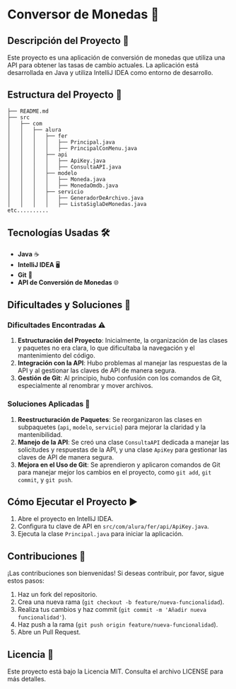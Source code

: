 # Conversor de Monedas 💱

## Descripción del Proyecto 📄
Este proyecto es una aplicación de conversión de monedas que utiliza una API para obtener las tasas de cambio actuales. La aplicación está desarrollada en Java y utiliza IntelliJ IDEA como entorno de desarrollo.

## Estructura del Proyecto 📂
```plaintext
├── README.md
├── src
│   ├── com
│   │   ├── alura
│   │   │   ├── fer
│   │   │   │   ├── Principal.java
│   │   │   │   ├── PrincipalConMenu.java
│   │   │   ├── api
│   │   │   │   ├── ApiKey.java
│   │   │   │   ├── ConsultaAPI.java
│   │   │   ├── modelo
│   │   │   │   ├── Moneda.java
│   │   │   │   ├── MonedaOmdb.java
│   │   │   ├── servicio
│   │   │   │   ├── GeneradorDeArchivo.java
│   │   │   │   ├── ListaSiglaDeMonedas.java
etc..........

```
## Tecnologías Usadas 🛠️
- **Java** ☕
- **IntelliJ IDEA** 🖥️
- **Git** 🌳
- **API de Conversión de Monedas** 🌐

## Dificultades y Soluciones 🚧
### Dificultades Encontradas ⚠️
1. **Estructuración del Proyecto**: Inicialmente, la organización de las clases y paquetes no era clara, lo que dificultaba la navegación y el mantenimiento del código.
2. **Integración con la API**: Hubo problemas al manejar las respuestas de la API y al gestionar las claves de API de manera segura.
3. **Gestión de Git**: Al principio, hubo confusión con los comandos de Git, especialmente al renombrar y mover archivos.

### Soluciones Aplicadas 🔧
1. **Reestructuración de Paquetes**: Se reorganizaron las clases en subpaquetes (`api`, `modelo`, `servicio`) para mejorar la claridad y la mantenibilidad.
2. **Manejo de la API**: Se creó una clase `ConsultaAPI` dedicada a manejar las solicitudes y respuestas de la API, y una clase `ApiKey` para gestionar las claves de API de manera segura.
3. **Mejora en el Uso de Git**: Se aprendieron y aplicaron comandos de Git para manejar mejor los cambios en el proyecto, como `git add`, `git commit`, y `git push`.

## Cómo Ejecutar el Proyecto ▶️
1. Abre el proyecto en IntelliJ IDEA.
2. Configura tu clave de API en `src/com/alura/fer/api/ApiKey.java`.
3. Ejecuta la clase `Principal.java` para iniciar la aplicación.

## Contribuciones 🤝
¡Las contribuciones son bienvenidas! Si deseas contribuir, por favor, sigue estos pasos:

1. Haz un fork del repositorio.
2. Crea una nueva rama (`git checkout -b feature/nueva-funcionalidad`).
3. Realiza tus cambios y haz commit (`git commit -m 'Añadir nueva funcionalidad'`).
4. Haz push a la rama (`git push origin feature/nueva-funcionalidad`).
5. Abre un Pull Request.

## Licencia 📄
Este proyecto está bajo la Licencia MIT. Consulta el archivo LICENSE para más detalles.
```plaintext
